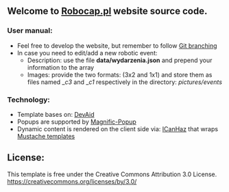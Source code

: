 Welcome to [Robocap.pl](http://robocap.pl) website source code.
-------------------------------------

### User manual:
* Feel free to develop the website, but remember to follow [Git branching](http://nvie.com/posts/a-successful-git-branching-model/)  
* In case you need to edit/add a new robotic event:
   * Description: use the file **data/wydarzenia.json** and prepend your information to the array
   * Images: provide the two formats: (3x2 and 1x1) and store them as files named __c3_ and __c1_ respectively in the directory: _pictures/events_

### Technology:
* Template bases on: [DevAid](http://www.bootstrapzero.com/bootstrap-template/devaid)
* Popups are supported by [Magnific-Popup](https://github.com/dimsemenov/Magnific-Popup/)
* Dynamic content is rendered on the client side via: [ICanHaz](https://github.com/HenrikJoreteg/ICanHaz.js) that wraps [Mustache templates](http://mustache.github.io)  

License: 
-------------------------------------
This template is free under the Creative Commons Attribution 3.0 License.
https://creativecommons.org/licenses/by/3.0/
